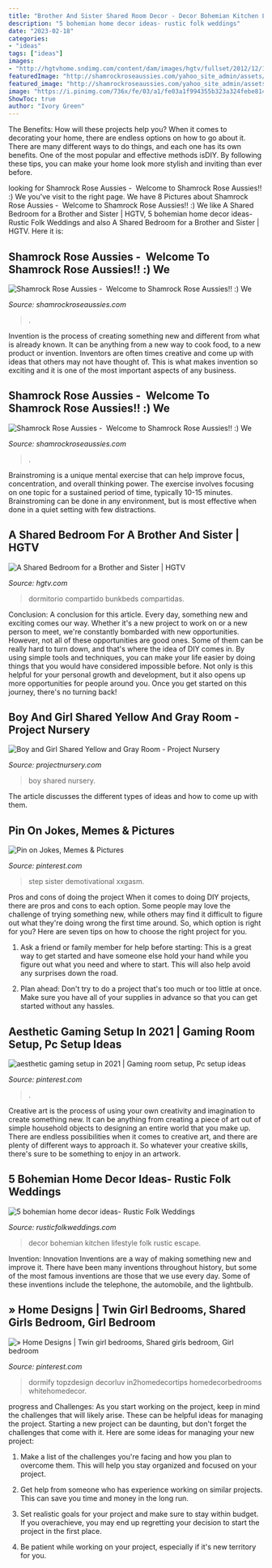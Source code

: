 ```yaml
---
title: "Brother And Sister Shared Room Decor - Decor Bohemian Kitchen Lifestyle Folk Rustic Escape"
description: "5 bohemian home decor ideas- rustic folk weddings"
date: "2023-02-18"
categories:
- "ideas"
tags: ["ideas"]
images:
- "http://hgtvhome.sndimg.com/content/dam/images/hgtv/fullset/2012/12/10/0/original_Child-Style-115-shared-kids-room-bunkbeds-wide_s4x3.jpg.rend.hgtvcom.616.462.suffix/1499533140481.jpeg"
featuredImage: "http://shamrockroseaussies.com/yahoo_site_admin/assets/images/20150523_115712.149164329_std.jpg"
featured_image: "http://shamrockroseaussies.com/yahoo_site_admin/assets/images/20150523_115712.149164329_std.jpg"
image: "https://i.pinimg.com/736x/fe/03/a1/fe03a1f994355b323a324febe8146053--duckface-schoolgirl.jpg"
ShowToc: true
author: "Ivory Green"
---
```



The Benefits: How will these projects help you?
When it comes to decorating your home, there are endless options on how to go about it. There are many different ways to do things, and each one has its own benefits. One of the most popular and effective methods isDIY. By following these tips, you can make your home look more stylish and inviting than ever before.

	

		
looking for Shamrock Rose Aussies - ﻿﻿﻿ Welcome to Shamrock Rose Aussies!! :) We you've visit to the right page. We have 8 Pictures about Shamrock Rose Aussies - ﻿﻿﻿ Welcome to Shamrock Rose Aussies!! :) We like A Shared Bedroom for a Brother and Sister | HGTV, 5 bohemian home decor ideas- Rustic Folk Weddings and also A Shared Bedroom for a Brother and Sister | HGTV. Here it is:
		
    
## Shamrock Rose Aussies - ﻿﻿﻿ Welcome To Shamrock Rose Aussies!! :) We

<img loading=lazy src="http://shamrockroseaussies.com/yahoo_site_admin/assets/images/20150523_115712.149164329_std.jpg" onerror="this.onerror=null;this.src='https://tse2.mm.bing.net/th?id=OIP.ztgS3tc4AW7Wan3SGT1LBAHaEK&amp;pid=15.1';" alt="Shamrock Rose Aussies - ﻿﻿﻿ Welcome to Shamrock Rose Aussies!! :) We">

_Source: shamrockroseaussies.com_

>. 

	

Invention is the process of creating something new and different from what is already known. It can be anything from a new way to cook food, to a new product or invention. Inventors are often times creative and come up with ideas that others may not have thought of. This is what makes invention so exciting and it is one of the most important aspects of any business.

    
## Shamrock Rose Aussies - ﻿﻿﻿ Welcome To Shamrock Rose Aussies!! :) We

<img loading=lazy src="http://shamrockroseaussies.com/yahoo_site_admin/assets/images/DSC_0782.124232546_std.JPG" onerror="this.onerror=null;this.src='https://tse4.mm.bing.net/th?id=OIP.A849W9qZ-uNXkjQ6RNtH0QHaE-&amp;pid=15.1';" alt="Shamrock Rose Aussies - ﻿﻿﻿ Welcome to Shamrock Rose Aussies!! :) We">

_Source: shamrockroseaussies.com_

>. 

	

Brainstroming is a unique mental exercise that can help improve focus, concentration, and overall thinking power. The exercise involves focusing on one topic for a sustained period of time, typically 10-15 minutes. Brainstroming can be done in any environment, but is most effective when done in a quiet setting with few distractions.

    
## A Shared Bedroom For A Brother And Sister | HGTV

<img loading=lazy src="http://hgtvhome.sndimg.com/content/dam/images/hgtv/fullset/2012/12/10/0/original_Child-Style-115-shared-kids-room-bunkbeds-wide_s4x3.jpg.rend.hgtvcom.616.462.suffix/1499533140481.jpeg" onerror="this.onerror=null;this.src='https://tse3.mm.bing.net/th?id=OIP.HlZKYMQTcgEn4Lo7ep7ASwHaFj&amp;pid=15.1';" alt="A Shared Bedroom for a Brother and Sister | HGTV">

_Source: hgtv.com_

>dormitorio compartido bunkbeds compartidas. 

	

Conclusion: A conclusion for this article.
Every day, something new and exciting comes our way. Whether it's a new project to work on or a new person to meet, we're constantly bombarded with new opportunities. However, not all of these opportunities are good ones. Some of them can be really hard to turn down, and that's where the idea of DIY comes in.
By using simple tools and techniques, you can make your life easier by doing things that you would have considered impossible before. Not only is this helpful for your personal growth and development, but it also opens up more opportunities for people around you. Once you get started on this journey, there's no turning back!

    
## Boy And Girl Shared Yellow And Gray Room - Project Nursery

<img loading=lazy src="http://projectnursery.com/wp-content/uploads/2011/08/SANY0339.jpg" onerror="this.onerror=null;this.src='https://tse2.mm.bing.net/th?id=OIP.4AK3aHoUwpY0z2EmZyX3ogHaJ5&amp;pid=15.1';" alt="Boy and Girl Shared Yellow and Gray Room - Project Nursery">

_Source: projectnursery.com_

>boy shared nursery. 

	

The article discusses the different types of ideas and how to come up with them.

    
## Pin On Jokes, Memes &amp; Pictures

<img loading=lazy src="https://i.pinimg.com/736x/fe/03/a1/fe03a1f994355b323a324febe8146053--duckface-schoolgirl.jpg" onerror="this.onerror=null;this.src='https://tse4.mm.bing.net/th?id=OIP.M61TeLHmD9ZdNy5CDOTf7AHaLM&amp;pid=15.1';" alt="Pin on Jokes, Memes &amp; Pictures">

_Source: pinterest.com_

>step sister demotivational xxgasm. 

	

Pros and cons of doing the project
When it comes to doing DIY projects, there are pros and cons to each option. Some people may love the challenge of trying something new, while others may find it difficult to figure out what they're doing wrong the first time around.  So, which option is right for you? Here are seven tips on how to choose the right project for you.
1) Ask a friend or family member for help before starting: This is a great way to get started and have someone else hold your hand while you figure out what you need and where to start. This will also help avoid any surprises down the road.

2) Plan ahead: Don't try to do a project that's too much or too little at once. Make sure you have all of your supplies in advance so that you can get started without any hassles.

    
## Aesthetic Gaming Setup In 2021 | Gaming Room Setup, Pc Setup Ideas

<img loading=lazy src="https://i.pinimg.com/736x/a2/2e/4c/a22e4c7c78276efc5e934a3ba0c32739.jpg" onerror="this.onerror=null;this.src='https://tse1.mm.bing.net/th?id=OIP.PWJnvVijc9KSE_ROtJ3G7wHaKO&amp;pid=15.1';" alt="aesthetic gaming setup in 2021 | Gaming room setup, Pc setup ideas">

_Source: pinterest.com_

>. 

	

Creative art is the process of using your own creativity and imagination to create something new. It can be anything from creating a piece of art out of simple household objects to designing an entire world that you make up. There are endless possibilities when it comes to creative art, and there are plenty of different ways to approach it. So whatever your creative skills, there's sure to be something to enjoy in an artwork.

    
## 5 Bohemian Home Decor Ideas- Rustic Folk Weddings

<img loading=lazy src="https://www.rusticfolkweddings.com/wp-content/uploads/2013/09/kitchen.jpg" onerror="this.onerror=null;this.src='https://tse1.mm.bing.net/th?id=OIP.3WEZxBr45O_OwlMyakmvkAHaJQ&amp;pid=15.1';" alt="5 bohemian home decor ideas- Rustic Folk Weddings">

_Source: rusticfolkweddings.com_

>decor bohemian kitchen lifestyle folk rustic escape. 

	

Invention: Innovation
Inventions are a way of making something new and improve it. There have been many inventions throughout history, but some of the most famous inventions are those that we use every day. Some of these inventions include the telephone, the automobile, and the lightbulb.

    
## » Home Designs | Twin Girl Bedrooms, Shared Girls Bedroom, Girl Bedroom

<img loading=lazy src="https://i.pinimg.com/736x/9d/5e/87/9d5e87037d083463a2dc408d57909a5e.jpg" onerror="this.onerror=null;this.src='https://tse1.mm.bing.net/th?id=OIP.cAkId0douwj2jCZpVoSV9AHaHa&amp;pid=15.1';" alt="» Home Designs | Twin girl bedrooms, Shared girls bedroom, Girl bedroom">

_Source: pinterest.com_

>dormify topzdesign decorluv in2homedecortips homedecorbedrooms whitehomedecor. 

	

progress and Challenges: As you start working on the project, keep in mind the challenges that will likely arise. These can be helpful ideas for managing the project.
Starting a new project can be daunting, but don't forget the challenges that come with it. Here are some ideas for managing your new project:
1. Make a list of the challenges you're facing and how you plan to overcome them. This will help you stay organized and focused on your project.

2. Get help from someone who has experience working on similar projects. This can save you time and money in the long run.

3. Set realistic goals for your project and make sure to stay within budget. If you overachieve, you may end up regretting your decision to start the project in the first place.

4. Be patient while working on your project, especially if it's new territory for you.

